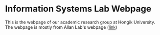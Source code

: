 # Information Systems Lab Webpage

This is the webpage of our academic research group at Hongik University.
The webpage is mostly from Allan Lab's webpage ([link](https://github.com/albert-no/albert-no.github.io/tree/gh-pages))
